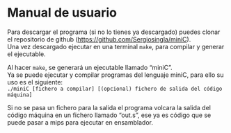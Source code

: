 # Manual de usuario

Para descargar el programa (si no lo tienes ya descargado) puedes clonar el repositorio de github (https://github.com/Sergiosingla/miniC).  
Una vez descargado ejecutar en una terminal `make`, para compilar y generar el ejecutable.

Al hacer `make`, se generará un ejecutable llamado “miniC”.  
Ya se puede ejecutar y compilar programas del lenguaje miniC, para ello su uso es el siguiente:  
`./miniC [fichero a compilar] [(opcional) fichero de salida del código máquina]`

Si no se pasa un fichero para la salida el programa volcara la salida del código máquina en un fichero llamado “out.s”, ese ya es código que se puede pasar a mips para ejecutar en ensamblador.
